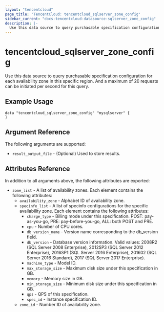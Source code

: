 ```yaml
---
layout: "tencentcloud"
page_title: "TencentCloud: tencentcloud_sqlserver_zone_config"
sidebar_current: "docs-tencentcloud-datasource-sqlserver_zone_config"
description: |-
  Use this data source to query purchasable specification configuration for each availability zone in this specific region. And a maximum of 20 requests can be initiated per second for this query.
---
```


# tencentcloud_sqlserver_zone_config

Use this data source to query purchasable specification configuration for each availability zone in this specific region. And a maximum of 20 requests can be initiated per second for this query.

## Example Usage

```hcl
data "tencentcloud_sqlserver_zone_config" "mysqlserver" {
}
```

## Argument Reference

The following arguments are supported:

* `result_output_file` - (Optional) Used to store results.

## Attributes Reference

In addition to all arguments above, the following attributes are exported:

* `zone_list` - A list of availability zones. Each element contains the following attributes:
  * `availability_zone` - Alphabet ID of availability zone.
  * `specinfo_list` - A list of specinfo configurations for the specific availability zone. Each element contains the following attributes:
    * `charge_type` - Billing mode under this specification. POST: pay-as-you-go, PRE: pay-before-you-go, ALL: both POST and PRE.
    * `cpu` - Number of CPU cores.
    * `db_version_name` - Version name corresponding to the db_version field.
    * `db_version` - Database version information. Valid values: 2008R2 (SQL Server 2008 Enterprise), 2012SP3 (SQL Server 2012 Enterprise), 2016SP1 (SQL Server 2016 Enterprise), 201602 (SQL Server 2016 Standard), 2017 (SQL Server 2017 Enterprise).
    * `machine_type` - Model ID.
    * `max_storage_size` - Maximum disk size under this specification in GB.
    * `memory` - Memory size in GB.
    * `min_storage_size` - Minimum disk size under this specification in GB.
    * `qps` - QPS of this specification.
    * `spec_id` - Instance specification ID.
  * `zone_id` - Number ID of availability zone.


